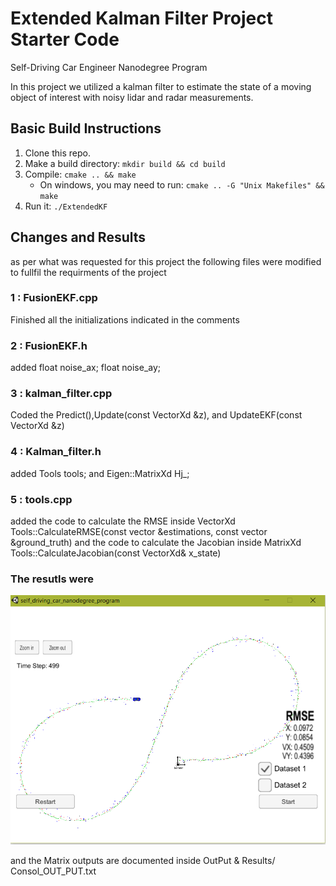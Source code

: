 # Extended Kalman Filter Project Starter Code
Self-Driving Car Engineer Nanodegree Program

In this project we  utilized a kalman filter to estimate the state of a moving object of interest with noisy lidar and radar measurements.  


## Basic Build Instructions

1. Clone this repo.
2. Make a build directory: `mkdir build && cd build`
3. Compile: `cmake .. && make` 
   * On windows, you may need to run: `cmake .. -G "Unix Makefiles" && make`
4. Run it: `./ExtendedKF `


## Changes and Results

as per what was requested for this project the following files were modified to fullfil the requirments of the project

   ### 1 : FusionEKF.cpp

Finished all the initializations indicated in the comments

   ### 2 : FusionEKF.h

added   float noise_ax;
        float noise_ay;

   ### 3 : kalman_filter.cpp

Coded the Predict(),Update(const VectorXd &z), and UpdateEKF(const VectorXd &z)

   ### 4 : Kalman_filter.h

added   Tools tools;
and
        Eigen::MatrixXd Hj_; 

   ### 5 : tools.cpp

added the code to calculate the RMSE inside 
VectorXd Tools::CalculateRMSE(const vector<VectorXd> &estimations,
                              const vector<VectorXd> &ground_truth)
and the code to calculate the Jacobian inside 
    MatrixXd Tools::CalculateJacobian(const VectorXd& x_state)
    
   ### The resutls were
    
   ![Screenshot](/OutPut&Results/Result.PNG)
   
   and the Matrix outputs are documented inside OutPut & Results/ Consol_OUT_PUT.txt
   

    














